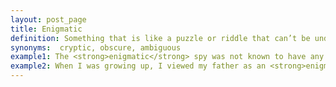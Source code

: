 ```yaml
---
layout: post_page
title: Enigmatic
definition: Something that is like a puzzle or riddle that can’t be understood
synonyms:  cryptic, obscure, ambiguous
example1: The <strong>enigmatic</strong> spy was not known to have any family or friends.
example2: When I was growing up, I viewed my father as an <strong>enigmatic</strong> man who rarely spent time with me.
---
```

